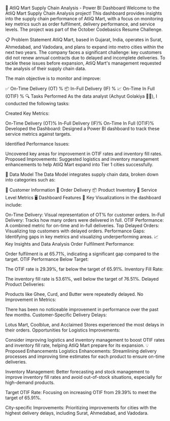 🚚 AtliQ Mart Supply Chain Analysis - Power BI Dashboard
Welcome to the AtliQ Mart Supply Chain Analysis project! This dashboard provides insights into the supply chain performance of AtliQ Mart, with a focus on monitoring key metrics such as order fulfilment, delivery performance, and service levels. The project was part of the October Codebasics Resume Challenge.

📋 Problem Statement
AtliQ Mart, based in Gujarat, India, operates in Surat, Ahmedabad, and Vadodara, and plans to expand into metro cities within the next two years. The company faces a significant challenge: key customers did not renew annual contracts due to delayed and incomplete deliveries. To tackle these issues before expansion, AtliQ Mart's management requested the analysis of their supply chain data.

The main objective is to monitor and improve:

✅ On-Time Delivery (OT) %
📦 In-Full Delivery (IF) %
📈 On-Time In Full (OTIF) %
🔍 Tasks Performed
As the data analyst (Achyut Golakiya 🧑‍💻), I conducted the following tasks:

Created Key Metrics:

On-Time Delivery (OT)%
In-Full Delivery (IF)%
On-Time In Full (OTIF)%
Developed the Dashboard: Designed a Power BI dashboard to track these service metrics against targets.

Identified Performance Issues:

Uncovered key areas for improvement in OTIF rates and inventory fill rates.
Proposed Improvements: Suggested logistics and inventory management enhancements to help AtliQ Mart expand into Tier 1 cities successfully.

🧮 Data Model
The Data Model integrates supply chain data, broken down into categories such as:

🛒 Customer Information
🚚 Order Delivery
📦 Product Inventory
🔢 Service Level Metrics
🖥️ Dashboard Features
🔑 Key Visualizations in the dashboard include:

On-Time Delivery: Visual representation of OT% for customer orders.
In-Full Delivery: Tracks how many orders were delivered in full.
OTIF Performance: A combined metric for on-time and in-full deliveries.
Top Delayed Orders: Visualizing top customers with delayed orders.
Performance Gaps: Identifying gaps in key metrics and visualizing underperforming areas.
📈 Key Insights and Data Analysis
Order Fulfilment Performance:

Order fulfilment is at 65.71%, indicating a significant gap compared to the target.
OTIF Performance Below Target:

The OTIF rate is 29.39%, far below the target of 65.91%.
Inventory Fill Rate:

The inventory fill rate is 53.61%, well below the target of 76.51%.
Delayed Product Deliveries:

Products like Ghee, Curd, and Butter were repeatedly delayed.
No Improvement in Metrics:

There has been no noticeable improvement in performance over the past few months.
Customer-Specific Delivery Delays:

Lotus Mart, Coolblue, and Acclaimed Stores experienced the most delays in their orders.
Opportunities for Logistics Improvements:

Consider improving logistics and inventory management to boost OTIF rates and inventory fill rate, helping AtliQ Mart prepare for its expansion.
💡 Proposed Enhancements
Logistics Enhancements: Streamlining delivery processes and improving time estimates for each product to ensure on-time deliveries.

Inventory Management: Better forecasting and stock management to improve inventory fill rates and avoid out-of-stock situations, especially for high-demand products.

Target OTIF Rate: Focusing on increasing OTIF from 29.39% to meet the target of 65.91%.

City-specific Improvements: Prioritizing improvements for cities with the highest delivery delays, including Surat, Ahmedabad, and Vadodara.

